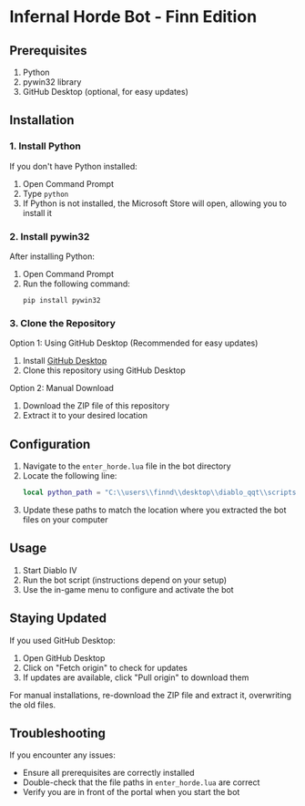 # Infernal Horde Bot - Finn Edition

## Prerequisites

1. Python
2. pywin32 library
3. GitHub Desktop (optional, for easy updates)

## Installation

### 1. Install Python

If you don't have Python installed:

1. Open Command Prompt
2. Type `python`
3. If Python is not installed, the Microsoft Store will open, allowing you to install it

### 2. Install pywin32

After installing Python:

1. Open Command Prompt
2. Run the following command:
   ```
   pip install pywin32
   ```

### 3. Clone the Repository

Option 1: Using GitHub Desktop (Recommended for easy updates)
1. Install [GitHub Desktop](https://desktop.github.com/)
2. Clone this repository using GitHub Desktop

Option 2: Manual Download
1. Download the ZIP file of this repository
2. Extract it to your desired location

## Configuration

1. Navigate to the `enter_horde.lua` file in the bot directory
2. Locate the following line:
   ```lua
   local python_path = "C:\\users\\finnd\\desktop\\diablo_qqt\\scripts\\HordeDev-Finn\\send_key.py"
   ```
3. Update these paths to match the location where you extracted the bot files on your computer

## Usage

1. Start Diablo IV
2. Run the bot script (instructions depend on your setup)
3. Use the in-game menu to configure and activate the bot

## Staying Updated

If you used GitHub Desktop:
1. Open GitHub Desktop
2. Click on "Fetch origin" to check for updates
3. If updates are available, click "Pull origin" to download them

For manual installations, re-download the ZIP file and extract it, overwriting the old files.

## Troubleshooting

If you encounter any issues:
- Ensure all prerequisites are correctly installed
- Double-check that the file paths in `enter_horde.lua` are correct
- Verify you are in front of the portal when you start the bot
